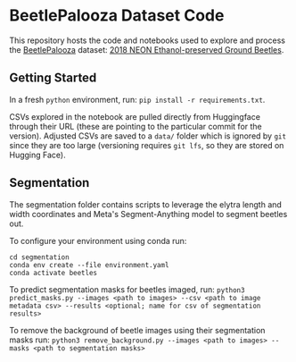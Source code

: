 # BeetlePalooza Dataset Code

This repository hosts the code and notebooks used to explore and process the [BeetlePalooza](https://github.com/Imageomics/BeetlePalooza-2024/wiki) dataset: [2018 NEON Ethanol-preserved Ground Beetles](https://huggingface.co/datasets/imageomics/2018-NEON-beetles).


## Getting Started

In a fresh `python` environment, run:
`pip install -r requirements.txt`.

CSVs explored in the notebook are pulled directly from Huggingface through their URL (these are pointing to the particular commit for the version). Adjusted CSVs are saved to a `data/` folder which is ignored by `git` since they are too large (versioning requires `git lfs`, so they are stored on Hugging Face).


## Segmentation

The segmentation folder contains scripts to leverage the elytra length and width coordinates and Meta's Segment-Anything model to segment beetles out. 

To configure your environment using conda run:
```
cd segmentation
conda env create --file environment.yaml
conda activate beetles
```

To predict segmentation masks for beetles imaged, run:
`python3 predict_masks.py --images <path to images> --csv <path to image metadata csv> --results <optional; name for csv of segmentation results>`

To remove the background of beetle images using their segmentation masks run:
`python3 remove_background.py --images <path to images> --masks <path to segmentation masks>`


